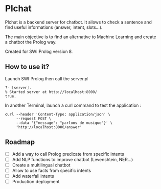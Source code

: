 # Plchat

Plchat is a backend server for chatbot. It allows to check a sentence and find useful informations (answer, intent, slots...).

The main objective is to find an alternative to Machine Learning and create a chatbot the Prolog way.

Created for SWI Prolog version 8.

## How to use it?

Launch SWI Prolog then call the server.pl

```
?- [server].
% Started server at http://localhost:8000/
true.
```

In another Terminal, launch a curl command to test the application : 

```
curl --header 'Content-Type: application/json' \
     --request POST \
     --data '{"message": "parlons de musique"}' \
     'http://localhost:8000/answer'
```

## Roadmap

- [ ] Add a way to call Prolog predicate from specific intents
- [ ] Add NLP functions to improve chatbot (Levenshtein, NER...)
- [ ] Create a multilingual chatbot
- [ ] Allow to use facts from specific intents
- [ ] Add waterfall intents
- [ ] Production deployment